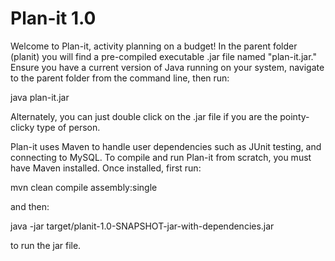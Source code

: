 # Plan-it 1.0

Welcome to Plan-it, activity planning on a budget! In the parent folder (planit) you will find a pre-compiled executable .jar file named "plan-it.jar." Ensure you have a current version of Java running on your system, navigate to the parent folder from the command line, then run:

java plan-it.jar

Alternately, you can just double click on the .jar file if you are the pointy-clicky type of person.

Plan-it uses Maven to handle user dependencies such as JUnit testing, and connecting to MySQL. To compile and run Plan-it from scratch, you must have Maven installed. Once installed, first run:

mvn clean compile assembly:single

and then:

java -jar target/planit-1.0-SNAPSHOT-jar-with-dependencies.jar

to run the jar file.
